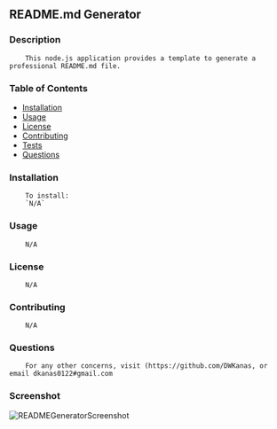 ## README.md Generator
        
### Description
        This node.js application provides a template to generate a professional README.md file.
### Table of Contents
- [Installation](https://github.com/DWKanas/READ.me-Generator#installation)
- [Usage](https://github.com/DWKanas/READ.me-Generator#usage)
- [License](https://github.com/DWKanas/READ.me-Generator#license)
- [Contributing](https://github.com/DWKanas/READ.me-Generator#contributing)
- [Tests](https://github.com/DWKanas/READ.me-Generator#tests)
- [Questions](https://github.com/DWKanas/READ.me-Generator#questions)

### Installation
        To install: 
        `N/A`
### Usage 
        N/A
### License
        N/A
### Contributing
        N/A
### Questions
        For any other concerns, visit (https://github.com/DWKanas, or email dkanas0122#gmail.com 

### Screenshot
![READMEGeneratorScreenshot](https://user-images.githubusercontent.com/104409839/175093875-32943988-ead8-48a6-bf44-104b956ed08e.PNG)
        